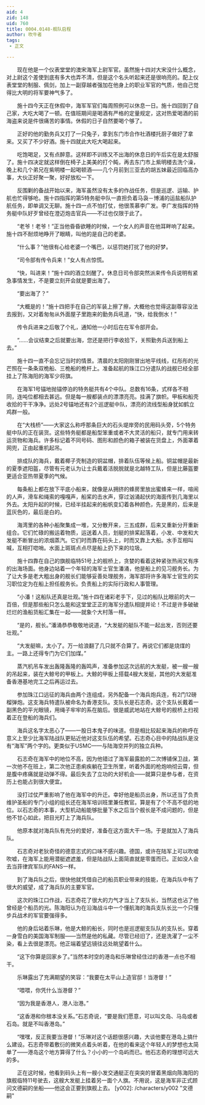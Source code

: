 ```yaml
---
aid: 4
zid: 148
uid: 760
title: 0004.0148-舰队启程
author: 吹牛者
tags: 
 - 正文

---
```




　　现在他是一个仪表堂堂的澳宋海军上尉军官。虽然施十四对大宋没什么概念，对上尉这个差使到底有多大也弄不清，但是这个名头听起来还是很响亮的。配上仪表堂堂的制服、佩剑，加上一副穿越者强加在他身上的职业军官的气质，他自己觉得比大明的将军要神气多了。

　　施十四今天正在休假中，海军军官们每周照例可以休息一日。施十四回到了自己家，大吃大喝了一顿。在值班期间是喝酒有严格的定量规定，这对热爱喝酒的前海盗来说是件很痛苦的事情。休假的日子自然要喝个够了。

　　正好的他的勤务兵又打了一只兔子，拿到东门市合作社酒楼托厨子做好了拿来。又买了不少好酒。施十四就此大吃大喝起来。

　　吃饱喝足，又有点醉意。这样即不训练又不出海的休息日的午后实在是太舒服了。施十四决定就这样倒在椅子上美美的打个盹，再去东门市上紫明楼去洗个澡，晚上和几个弟兄在紫明楼一起喝顿酒——几个月前到三亚去的胡五妹最近回临高办事，大伙正好聚一聚，好好放松一下。

　　反围剿的备战开始以来，海军虽然没有太多的作战任务，但是巡逻、运输、护航也忙得够呛。施十四指挥的第5特务艇中队一直担负着马袅－博浦的运盐船队护航任务，即单调又无聊。施十四一点不怕打仗，他很羡慕李广发。李广发指挥的特务艇中队好歹曾经在澄迈炮击官兵——不过也仅限于此了。

　　“老爷！老爷！”正当他昏昏欲睡的时候，一个女人的声音在他耳畔响了起来。施十四不耐烦地睁开了眼睛，叫他的是自己的老婆。

　　“什么事？”他很有心给老婆一个嘴巴，以惩罚她打扰了他的好梦。

　　“司令部有传令兵来！”女人有点惊慌。

　　“快，叫进来！”施十四的酒立刻醒了。休息日司令部突然派来传令兵说明有紧急事情发生，不是要立刻开会就是要出海了。

　　“要出海了？”

　　“大概是的！”施十四把手在自己的军装上擦了擦，大概他也觉得这副尊容没法去报到，又对着匆匆从外面屋子里跑来的勤务兵吼道，“快，给我倒水！”

　　传令兵进来之后敬了个礼，通知他一小时后在在军令部开会。

　　“……会议结束之后就要出海，您还是把行李收拾下，关照勤务兵送到船上去。”

　　施十四一直不会忘记当时的情景。清晨的太阳刚刚冒出地平线线，红彤彤的光芒照在一条条双桅船、三桅船的桅杆上。准备起航的珠江口分遣队的战舰已经全部挂上了陈海阳的海军少将旗。

　　在海军1号锚地抛锚停泊的特务艇共有4个中队。总数有16条，式样各不相同，连吨位都相去甚远。但是每一艘都装点的漂漂亮亮。挂满了旗帜。甲板和船壳收拾的干干净净。远处2号锚地还有2个巡逻艇中队，漂亮的流线型船身犹如鹤立鸡群一般。

　　在“大栈桥”——大家这么称呼那条巨大的石头堤岸旁的民用码头旁，5个特务艇中队的正在装货。这些特务艇都是船型笨重或者不大灵活的船只，就专门用来转运货物和海兵。许多标记着不同号码、图形和颜色的箱子被装在货盘上，外面罩着网兜，正由起重机起吊。

　　排成队的海兵，戴着椰子壳制造的铜盆帽，排着队伍等候上船。铜盆帽是最新的夏季遮阳盔，尽管有元老认为让士兵戴着活脱脱就是北越特工队，但是比藤盔要更适合亚热带夏季的气候。

　　每条船上都在放下平底小船来，就像是从拥挤的蜂房里放出蜜蜂来一样，喧闹的人声，滑车和绳索的嘎嘎声，船桨的击水声，穿过汹涌起伏的海面传到几海里以外去。太阳升起的时候，已经半挂起来的船帆变幻着各种颜色，先是黑的，后来是蓝灰色的，最后是白的。

　　海湾里的各种小船聚集成一堆，又分散开来，三五成群，后来又重新分开重新组合。它们忙碌的搬运着物质，运送着人员，划艇的排桨起落着，小发、中发和大发艇不断冒出的浓烟蒸汽。它们时而靠在码头上，时而又靠上大船。水手互相叫喊，互相打唿哨。水面上斑斑点点尽是船上扔下来的垃圾。

　　施十四靠在自己的旗舰临特51号上的舰桥上，贪婪的看着这种紧张热闹又有序的出海场面。他身边站着一个年轻的海军士官生潘涌，他是船上的见习舰务长。为了让大多是老大粗出身的舰长们能够妥善处理舰务，海军部将许多海军士官生的实习职位定为在船上担任舰务长。负责船上的实际行政和人事管理。

　　“小潘！这船队还真是壮观。”施十四在诸彩老手下，见过的船队比眼前的大一百倍，但是那些船只怎么能和这堂堂正正的海军分遣队相提并论！不过是许多破破烂烂的渔船货船汇集在一起——就象个大村落一样。

　　“是的，舰长。”潘涌恭恭敬敬地说道，“大发艇的艇队不能一起出发，否则还要壮观。”

　　“大发艇嘛，太小了。万一给浪翻了几只就不合算了。再说它们都是烧煤的主。一路上还得专门为它们加煤。”

　　蒸汽机吊车发出轰隆轰隆的轰鸣声，准备参加这次远航的大发艇，被一艘一艘的吊起来，装在大鲸号的甲板上。大鲸的甲板上搭载4艘大发艇，其他的大发艇准备香港基地完工之后再运过去。

　　参加珠江口远征的海兵由两个连组成，另外配备一个海兵炮兵连，有2门12磅榴弹炮。这支海兵特遣队被命名为香港支队。支队长是石志奇。这个支队长戴着一副黑色的平光眼镜，用绳子牢牢的系在脑后。很是威武地站在大鲸号的舰桥上扫视着正在登船的海兵们。

　　海兵这名字太恶心了——一股日本鬼子的味道。但是相比较起来海兵的称呼在意义上至少比海军陆战队更贴近他对这支队伍的希望。石志奇心目中的陆战队是没有“海军”两个字的。更类似于USMC——与陆海空并列的独立兵种。

　　石志奇在海军中的地位不高，因为他错过了海军最露脸的二次博铺保卫战，第一次他不在班上，第二次他正患痢疾躺在卫生所里，听着外面的枪炮响彻云霄，但是腹中疼痛就是动弹不得。最后失去了立功的大好机会——就算只是参与者，在资历上也能占到很大便宜。

　　没打过仗严重影响了他在海军中的升迁。幸好他是船员出身，所以还当了负责维护圣船的专门小组的组长还在海军培训班里兼任教官。算是有了个不高不低的地位。以石志奇的本事，大型机动船能够批量下水之后当个舰长是不成问题的，但是他不甘心如此，把目光盯上了海兵队。

　　他原本就对海兵队有充分的爱好，准备在这方面大干一场。于是就加入了海兵队。

　　石志奇对老狄奇怪的德意志式的口味不感兴趣。德国，或许在陆军上可以吹嘘吹嘘，在海军上能用潜艇遮遮羞，但是陆战队上面简直就是零蛋而已。正如没人会去当菲律宾军队的FANS一样。

　　到了海兵队之后，很快他就凭借自己的船员职业带来的技能，在海兵队中有了很大的威望，成了海兵队的主要军官。

　　这次的珠江口作战，石志奇花了很大的力气才当上了支队长，当然这也沾了他曾经是个船员的光。陈海阳认为在沿海战斗中一个懂航海的海兵支队长比一个只懂步兵战术的军官要强得多。

　　他的身后站着乐琳，他是大鲸的船长，同时也是巡逻艇支队队的支队长。穿着一身雪白的美国海军制服——当然是他的私藏。尽管已经旧了，还是洗濯了一尘不染，看上去很是漂亮。他正端着望远镜往远处眺望着什么。

　　“这下你算是回家乡了。”当然本时空的港岛和乐琳曾经住过的香港一点也不相干。

　　乐琳露出了充满期望的笑容：“我要在太平山上造官邸！当港督！”

　　“喂喂，你凭什么当港督？”

　　“因为我是香港人，港人治港。”

　　“这香港和你根本没关系。”石志奇说，“要是我们愿意，可以叫文岛、马岛或者石岛。就是不叫香港岛。”

　　“嘿嘿，反正我要当港督！”乐琳对这个话题很感兴趣，大谈他要在港岛上搞什么建设。石志奇带着敷衍的微笑点着头听着，在他的看来这个年轻人的梦想也太简单了——港岛这个地方算得了什么？小小的一个岛屿而已。他石志奇的理想可远大的多。

　　正在这时候，他看到码头上有一艘小发交通艇正在突突的冒着黑烟向陈海阳的旗舰临特11号驶去，这艘大发艇上挂着另一面个人旗。不用说，这是海军非正式顾问文德嗣的坐船——他这会正要到旗舰上去。
[y002]: /characters/y002 "文德嗣"


